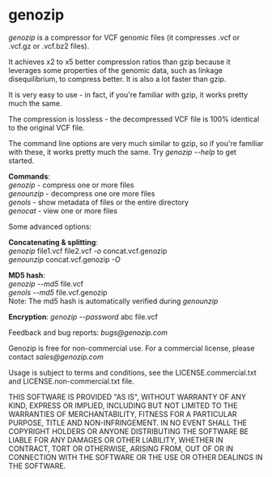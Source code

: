 # genozip
_genozip_ is a compressor for VCF genomic files (it compresses .vcf or .vcf.gz or .vcf.bz2 files). 

It achieves x2 to x5 better compression ratios than gzip because it leverages some properties of the genomic data, such as linkage disequilibrium, to compress better. It is also a lot faster than gzip. 

It is very easy to use - in fact, if you're familiar with gzip, it works pretty much the same.
    
The compression is lossless - the decompressed VCF file is 100% identical to the original VCF file.

The command line options are very much similar to gzip, so if you're familiar with these, it works pretty much the same. Try _genozip --help_ to get started.

__Commands__: \
_genozip_   - compress one or more files \
_genounzip_ - decompress one ore more files \
_genols_    - show metadata of files or the entire directory \
_genocat_   - view one or more files

Some advanced options:

__Concatenating & splitting__: \
_genozip_ file1.vcf file2.vcf _-o_ concat.vcf.genozip \
_genounzip_ concat.vcf.genozip _-O_ 

__MD5 hash__: \
_genozip --md5_ file.vcf \
_genols --md5_ file.vcf.genozip \
Note: The md5 hash is automatically verified during _genounzip_

__Encryption__: 
_genozip --password_ abc file.vcf

Feedback and bug reports: _bugs@genozip.com_ 

Genozip is free for non-commercial use. For a commercial license, please contact _sales@genozip.com_

Usage is subject to terms and conditions, see the LICENSE.commercial.txt and LICENSE.non-commercial.txt file.

THIS SOFTWARE IS PROVIDED "AS IS", WITHOUT WARRANTY OF ANY KIND, EXPRESS OR IMPLIED, INCLUDING BUT NOT LIMITED TO THE WARRANTIES OF MERCHANTABILITY, FITNESS FOR A PARTICULAR PURPOSE, TITLE AND NON-INFRINGEMENT. IN NO EVENT SHALL THE COPYRIGHT HOLDERS OR ANYONE DISTRIBUTING THE SOFTWARE BE LIABLE FOR ANY DAMAGES OR OTHER LIABILITY, WHETHER IN CONTRACT, TORT OR OTHERWISE, ARISING FROM, OUT OF OR IN CONNECTION WITH THE SOFTWARE OR THE USE OR OTHER DEALINGS IN THE SOFTWARE.
